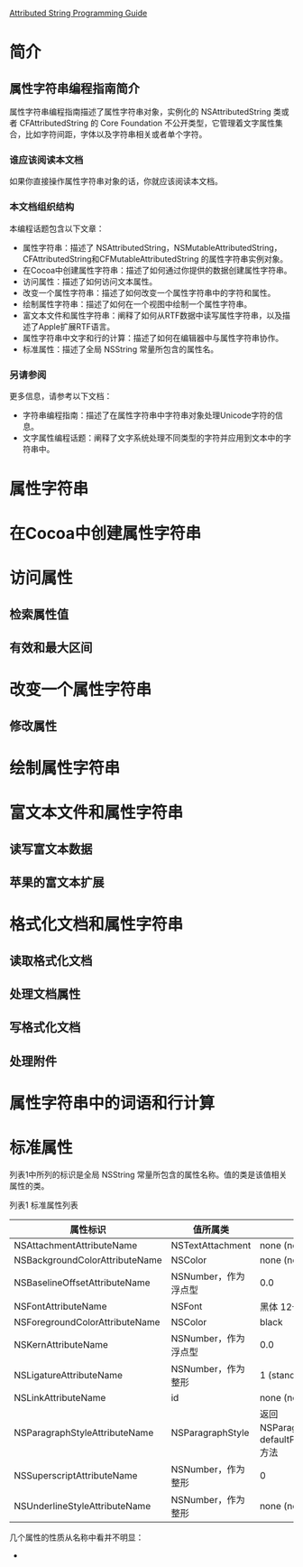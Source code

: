[Attributed String Programming Guide](https://developer.apple.com/library/archive/documentation/Cocoa/Conceptual/AttributedStrings/AttributedStrings.html#//apple_ref/doc/uid/10000036i)

# 简介

## 属性字符串编程指南简介

属性字符串编程指南描述了属性字符串对象，实例化的 NSAttributedString 类或者 CFAttributedString 的 Core Foundation 不公开类型，它管理着文字属性集合，比如字符间距，字体以及字符串相关或者单个字符。

### 谁应该阅读本文档

如果你直接操作属性字符串对象的话，你就应该阅读本文档。

### 本文档组织结构

本编程话题包含以下文章：  

* 属性字符串：描述了 NSAttributedString，NSMutableAttributedString，CFAttributedString和CFMutableAttributedString 的属性字符串实例对象。
* 在Cocoa中创建属性字符串：描述了如何通过你提供的数据创建属性字符串。
* 访问属性：描述了如何访问文本属性。
* 改变一个属性字符串：描述了如何改变一个属性字符串中的字符和属性。
* 绘制属性字符串：描述了如何在一个视图中绘制一个属性字符串。
* 富文本文件和属性字符串：阐释了如何从RTF数据中读写属性字符串，以及描述了Apple扩展RTF语言。
* 属性字符串中文字和行的计算：描述了如何在编辑器中与属性字符串协作。
* 标准属性：描述了全局 NSString 常量所包含的属性名。

### 另请参阅

更多信息，请参考以下文档：  

* 字符串编程指南：描述了在属性字符串中字符串对象处理Unicode字符的信息。
* 文字属性编程话题：阐释了文字系统处理不同类型的字符并应用到文本中的字符串中。

# 属性字符串

# 在Cocoa中创建属性字符串

# 访问属性

## 检索属性值

## 有效和最大区间

# 改变一个属性字符串

## 修改属性

## 

# 绘制属性字符串

# 富文本文件和属性字符串

## 读写富文本数据

## 苹果的富文本扩展

# 格式化文档和属性字符串

## 读取格式化文档

## 处理文档属性

## 写格式化文档

## 处理附件

# 属性字符串中的词语和行计算

# 标准属性

列表1中所列的标识是全局 NSString 常量所包含的属性名称。值的类是该值相关属性的类。

列表1 标准属性列表

属性标识  | 值所属类  | 默认值
------------- | -------------------------- | -------------
NSAttachmentAttributeName  | NSTextAttachment  | none (no attachment)
NSBackgroundColorAttributeName  | NSColor  | none (no attachment)
NSBaselineOffsetAttributeName  | NSNumber，作为浮点型  | 0.0
NSFontAttributeName  | NSFont  | 黑体 12号
NSForegroundColorAttributeName  | NSColor  | black
NSKernAttributeName  | NSNumber，作为浮点型   | 0.0
NSLigatureAttributeName  | NSNumber，作为整形  | 1 (standard ligatures)
NSLinkAttributeName  | id  | none (no link)
NSParagraphStyleAttributeName  | NSParagraphStyle  | 返回 NSParagraphStyle 的 defaultParagraphStyle 方法
NSSuperscriptAttributeName  | NSNumber，作为整形  | 0
NSUnderlineStyleAttributeName  | NSNumber，作为整形  | none (no underline)

几个属性的性质从名称中看并不明显：  

* 
